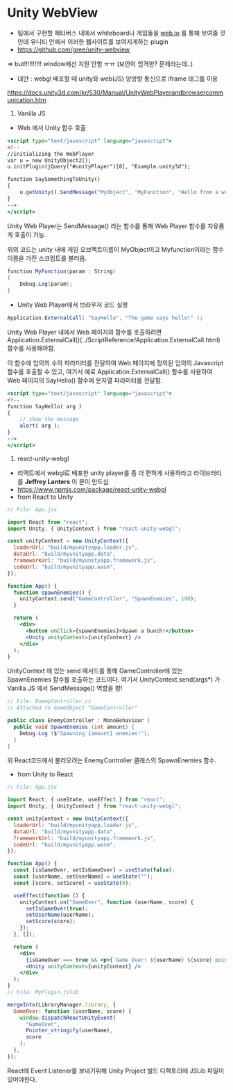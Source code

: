 # Unity WebView

- 팀에서 구현할 메타버스 내에서 whiteboard나 게임들을 [web.io](http://web.io) 를 통해 보여줄 것인데 유니티 안에서 이러한 웹사이트를 보여지게하는 plugin
- https://github.com/gree/unity-webview

⇒ but!!!!!!!!!! window에선 지원 안함 ㅠㅠ (보안이 엄격한? 문제라는데..)

- 대안 : webgl 배포할 때 unity와 web(JS) 양방향 통신으로 iframe 태그를 이용

https://docs.unity3d.com/kr/530/Manual/UnityWebPlayerandbrowsercommunication.htm

1. Vanilla JS

- Web 에서 Unity 함수 호출

```jsx
<script type="text/javascript" language="javascript">
<!--
//initializing the WebPlayer
var u = new UnityObject2();
u.initPlugin(jQuery("#unityPlayer")[0], "Example.unity3d");

function SaySomethingToUnity()
{
    u.getUnity().SendMessage("MyObject", "MyFunction", "Hello from a web page!");
}
-->
</script>
```

Unity Web Player는 SendMessage() 라는 함수를 통해 Web Player 함수를 자유롭게 호출이 가능.

위의 코드는 unity 내에 게임 오브젝트이름이 MyObject이고 Myfunction이라는 함수 이름을 가진 스크립트를 불러옴.

```csharp
function MyFunction(param : String)
{
    Debug.Log(param);
}
```

- Unity Web Player에서 브라우저 코드 실행

```csharp
Application.ExternalCall( "SayHello", "The game says hello!" );
```

Unity Web Player 내에서 Web 페이지의 함수를 호출하려면 Application.ExternalCall()(../ScriptReference/Application.ExternalCall.html) 함수를 사용해야함.

이 함수에 임의의 수의 파라미터를 전달하여 Web 페이지에 정의된 임의의 Javascript 함수를 호출할 수 있고, 여기서 예로 Application.ExternalCall() 함수를 사용하여 Web 페이지의 SayHello() 함수에 문자열 파라미터를 전달함.

```jsx
<script type="text/javascript" language="javascript">
<!--
function SayHello( arg )
{
    // show the message
    alert( arg );
}
-->
</script>
```

1. react-unity-webgl

- 리액트에서 webgl로 배포한 unity player를 좀 더 편하게 사용하라고 라이브러리를 **Jeffrey Lanters** 이 분이 만드심
- https://www.npmjs.com/package/react-unity-webgl
- from React to Unity

```jsx
// File: App.jsx

import React from "react";
import Unity, { UnityContext } from "react-unity-webgl";

const unityContext = new UnityContext({
  loaderUrl: "build/myunityapp.loader.js",
  dataUrl: "build/myunityapp.data",
  frameworkUrl: "build/myunityapp.framework.js",
  codeUrl: "build/myunityapp.wasm",
});

function App() {
  function spawnEnemies() {
    unityContext.send("GameController", "SpawnEnemies", 100);
  }

  return (
    <div>
      <button onClick={spawnEnemies}>Spawn a bunch!</button>
      <Unity unityContext={unityContext} />
    </div>
  );
}
```

UnityContext 에 있는 send 메서드를 통해 GameController에 있는 SpawnEnemies 함수를 호출하는 코드이다. 여기서 UnityContext.send(args*) 가 Vanilla JS 에서 SendMessage() 역할을 함!

```csharp
// File: EnemyController.cs
// Attached to GameObject "GameController"

public class EnemyController : MonoBehaviour {
  public void SpawnEnemies (int amount) {
    Debug.Log ($"Spawning {amount} enemies!");
  }
}
```

위 React코드에서 불러오려는 EnemyController 클래스의 SpawnEnemies 함수.

- from Unity to React

```jsx
// File: App.jsx

import React, { useState, useEffect } from "react";
import Unity, { UnityContext } from "react-unity-webgl";

const unityContext = new UnityContext({
  loaderUrl: "build/myunityapp.loader.js",
  dataUrl: "build/myunityapp.data",
  frameworkUrl: "build/myunityapp.framework.js",
  codeUrl: "build/myunityapp.wasm",
});

function App() {
  const [isGameOver, setIsGameOver] = useState(false);
  const [userName, setUserName] = useState("");
  const [score, setScore] = useState(0);

  useEffect(function () {
    unityContext.on("GameOver", function (userName, score) {
      setIsGameOver(true);
      setUserName(userName);
      setScore(score);
    });
  }, []);

  return (
    <div>
      {isGameOver === true && <p>{`Game Over! ${userName} ${score} points`}</p>}
      <Unity unityContext={unityContext} />
    </div>
  );
}
// File: MyPlugin.jslib

mergeInto(LibraryManager.library, {
  GameOver: function (userName, score) {
    window.dispatchReactUnityEvent(
      "GameOver",
      Pointer_stringify(userName),
      score
    );
  },
});
```

React에 Event Listener를 보내기위해 Unity Project 빌드 디렉토리에 JSLib 파일이 있어야한다.